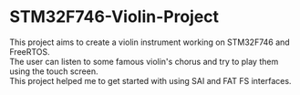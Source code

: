 # STM32F746-Violin-Project
This project aims to create a violin instrument working on STM32F746 and FreeRTOS.<br>
The user can listen to some famous violin's chorus and try to play them using the touch screen.<br>
This project helped me to get started with using SAI and FAT FS interfaces.
